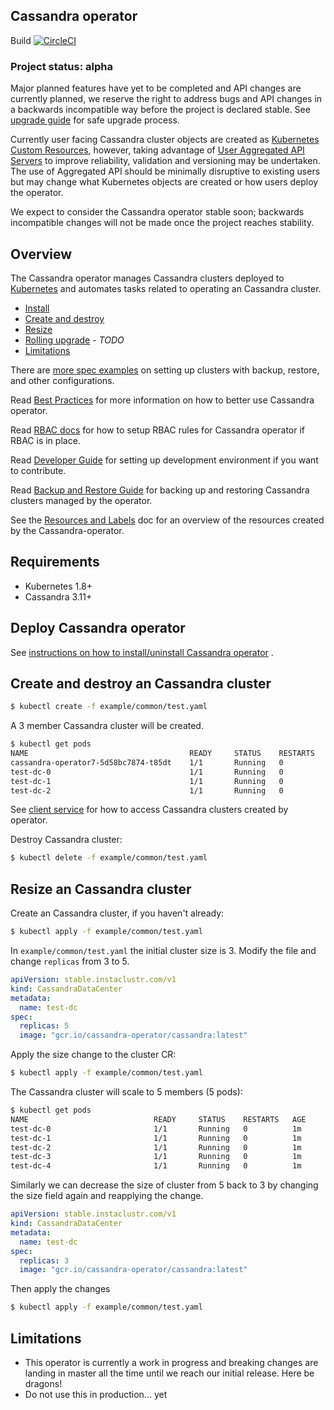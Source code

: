 ## Cassandra operator
Build [![CircleCI](https://circleci.com/gh/instaclustr/cassandra-operator/tree/master.svg?style=svg)](https://circleci.com/gh/instaclustr/cassandra-operator/tree/master)

### Project status: alpha

Major planned features have yet to be completed and API changes are currently planned, we reserve the right to address bugs and API changes in a backwards incompatible way before the project is declared stable. See [upgrade guide](./doc/user/upgrade/upgrade_guide.md) for safe upgrade process.

Currently user facing Cassandra cluster objects are created as [Kubernetes Custom Resources](https://kubernetes.io/docs/tasks/access-kubernetes-api/extend-api-custom-resource-definitions/), however, taking advantage of [User Aggregated API Servers](https://github.com/kubernetes/community/blob/master/contributors/design-proposals/api-machinery/aggregated-api-servers.md) to improve reliability, validation and versioning may be undertaken. The use of Aggregated API should be minimally disruptive to existing users but may change what Kubernetes objects are created or how users deploy the  operator.

We expect to consider the Cassandra operator stable soon; backwards incompatible changes will not be made once the project reaches stability.

## Overview

The Cassandra operator manages Cassandra clusters deployed to [Kubernetes](http://kubernetes.io) and automates tasks related to operating an Cassandra cluster.

- [Install](#deploy-cassandra-operator)
- [Create and destroy](#create-and-destroy-an-Cassandra-cluster)
- [Resize](#resize-an-Cassandra-cluster)
- [Rolling upgrade](#upgrade-an-Cassandra-cluster) - _TODO_
- [Limitations](#limitations)

There are [more spec examples](./doc/spec_examples.md) on setting up clusters with backup, restore, and other configurations.

Read [Best Practices](./doc/best_practices.md) for more information on how to better use Cassandra operator.

Read [RBAC docs](./doc/rbac.md) for how to setup RBAC rules for Cassandra operator if RBAC is in place.

Read [Developer Guide](./doc/developers.md) for setting up development environment if you want to contribute.

Read [Backup and Restore Guide](./doc/backup_restore.md) for backing up and restoring Cassandra clusters managed by the operator.

See the [Resources and Labels](./doc/resources.md) doc for an overview of the resources created by the Cassandra-operator.

## Requirements

- Kubernetes 1.8+
- Cassandra 3.11+

## Deploy Cassandra operator

See [instructions on how to install/uninstall Cassandra operator](./doc/op_guide.md) .

## Create and destroy an Cassandra cluster

```bash
$ kubectl create -f example/common/test.yaml
```

A 3 member Cassandra cluster will be created.

```bash
$ kubectl get pods
NAME                                    READY     STATUS    RESTARTS   AGE
cassandra-operator7-5d58bc7874-t85dt    1/1       Running   0          18h
test-dc-0                               1/1       Running   0          1m
test-dc-1                               1/1       Running   0          1m
test-dc-2                               1/1       Running   0          1m
```

See [client service](doc/user/client_service.md) for how to access Cassandra clusters created by operator.

Destroy Cassandra cluster:

```bash
$ kubectl delete -f example/common/test.yaml
```

## Resize an Cassandra cluster

Create an Cassandra cluster, if you haven't already:

```bash
$ kubectl apply -f example/common/test.yaml
```

In `example/common/test.yaml` the initial cluster size is 3.
Modify the file and change `replicas` from 3 to 5.

```yaml
apiVersion: stable.instaclustr.com/v1
kind: CassandraDataCenter
metadata:
  name: test-dc
spec:
  replicas: 5
  image: "gcr.io/cassandra-operator/cassandra:latest"
```

Apply the size change to the cluster CR:
```bash
$ kubectl apply -f example/common/test.yaml
```
The Cassandra cluster will scale to 5 members (5 pods):
```bash
$ kubectl get pods
NAME                            READY     STATUS    RESTARTS   AGE
test-dc-0                       1/1       Running   0          1m
test-dc-1                       1/1       Running   0          1m
test-dc-2                       1/1       Running   0          1m
test-dc-3                       1/1       Running   0          1m
test-dc-4                       1/1       Running   0          1m
```

Similarly we can decrease the size of cluster from 5 back to 3 by changing the size field again and reapplying the change.

```yaml
apiVersion: stable.instaclustr.com/v1
kind: CassandraDataCenter
metadata:
  name: test-dc
spec:
  replicas: 3
  image: "gcr.io/cassandra-operator/cassandra:latest"
```
Then apply the changes
```bash
$ kubectl apply -f example/common/test.yaml
```

## Limitations

- This operator is currently a work in progress and breaking changes are landing in master all the time until we reach our initial release. Here be dragons!
- Do not use this in production... yet
